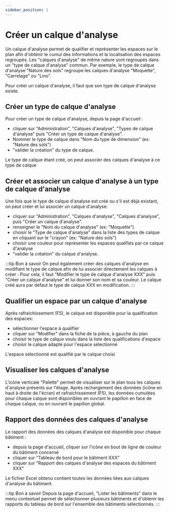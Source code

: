 ```yaml
---
sidebar_position: 1
---
```

# Créer un calque d'analyse

Un calque d'analyse permet de qualifier et représenter les espaces sur le plan afin d'obtenir le cumul des informations et la localisation des espaces regroupés.
Les "calques d'analyse" de même nature sont regroupés dans un "type de calque d'analyse" commun.
Par exemple, le type de calque d'analyse "Nature des sols" regroupe les calques d'analyse "Moquette", "Carrelage" ou "Lino".

Pour créer un calque d'analyse, il faut que son type de calque d'analyse existe.

## Créer un type de calque d'analyse

Pour créer un type de calque d'analyse, depuis la page d'accueil :

-   cliquer sur "Administration", "Calques d'analyse", "Types de calque d'analyse" puis "Créer un type de calque d'analyse".
-   Nommer le type de calque dans "Nom du type de dimension" (ex: "Nature des sols")
-   "valider la création" du type de calque.

Le type de calque étant créé, on peut associer des calques d'analyse à ce type de calque

## Créer et associer un calque d'analyse à un type de calque d'analyse


Une fois que le type de calque d'analyse est créé ou s'il est déjà existant, on peut créer et lui associer un calque d'analyse:

-   cliquer sur "Administration", "Calques d'analyse", "Calques d'analyse", puis "Créer un calque d'analyse".
-   renseigner le "Nom du calque d'analyse" (ex: "Moquette")
-   choisir le "Type de calque d'analyse" dans la liste des types de calque en cliquant sur le "crayon" (ex: "Nature des sols")
-   choisir une couleur pour représenter les espaces qualifiés par ce calque d'analyse
-   "valider la création" du calque d'analyse.

:::tip Bon à savoir
On peut également créer des calques d'analyse en modifiant le type de calque afin de lui associer directement les calques à créer : Pour cela, il faut "Modifier le type de calque d'analyse XXX" puis "Créer un calque d'analyse" et lui donner son nom et sa couleur. Le calque créé aura par défaut le type de calque XXX en modification.
:::

## Qualifier un espace par un calque d'analyse

Après rafraichissement (F5), le calque est disponible pour la qualification des espaces:
-   sélectionner l'espace à qualifier
-   cliquer sur "Modifier" dans la fiche de la pièce, à gauche du plan
-   choisir le type de calque voulu dans la liste des qualifications d'espace
-   choisir le calque adapté pour l'espace sélectionné

L'espace sélectionné est qualifié par le calque choisi

## Visualiser les calques d'analyse

L'icône verticale "Palette" permet de visualiser sur le plan tous les calques d'analyse présents sur l'étage.
Après rechargement des données (icône en haut à droite de l'écran) et rafraichissement (F5), les données cumulées pour chaque calque sont disponibles en ouvrant le papillon en face de chaque calque, ou en ouvrant le papillon global.

## Rapport des données des calques d'analyse

Le rapport des données des calques d'analyse est disponible pour chaque bâtiment :
-   depuis la page d'accueil, cliquer sur l'icône en bout de ligne de couleur du bâtiment concerné
-   cliquer sur "Tableau de bord pour le bâtiment XXX"
-   cliquer sur "Rapport des calques d'analyse des espaces du bâtiment XXX"

Le fichier Excel obtenu contient toutes les données liées aux calques d'analyse du bâtiment.


:::tip Bon à savoir
Depuis la page d'accueil, "Lister les bâtiments" dans le menu contextuel permet de sélectionner plusieurs bâtiments et d'obtenir les rapports du tableau de bord sur l'ensemble des bâtiments sélectionnés.
:::

